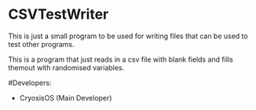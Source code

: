 # CSVTestWriter
This is just a small program to be used for writing files that can be used to test other programs.

This is a program that just reads in a csv file with blank fields and fills themout with randomised
variables.

#Developers:
 - CryosisOS (Main Developer)
